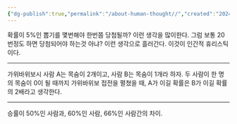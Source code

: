 ```yaml
---
{"dg-publish":true,"permalink":"/about-human-thought//","created":"2024-11-15T15:47:26.000+09:00","updated":"2025-01-14T15:33:48.000+09:00"}
---
```



확률이 5%인 뽑기를 몇번해야 한번쯤 당첨될까? 이런 생각을 많이한다.
그럼 보통 20번정도 하면 당첨되어야 하는것 아냐? 이런 생각으로 흘러간다. 이것이 인간적 휴리스틱이다.

---

가위바위보시 사람 A는 목숨이 2개이고, 사람 B는 목숨이 1개라 하자. 두 사람이 한 명의 목숨이 0이 될 때까지 가위바위보 접전을 펼쳤을 때, A가 이길 확률은 B가 이길 확률의 2배라고 생각한다.

---

승률이 50%인 사람과, 60%인 사람, 66%인 사람간의 차이.

